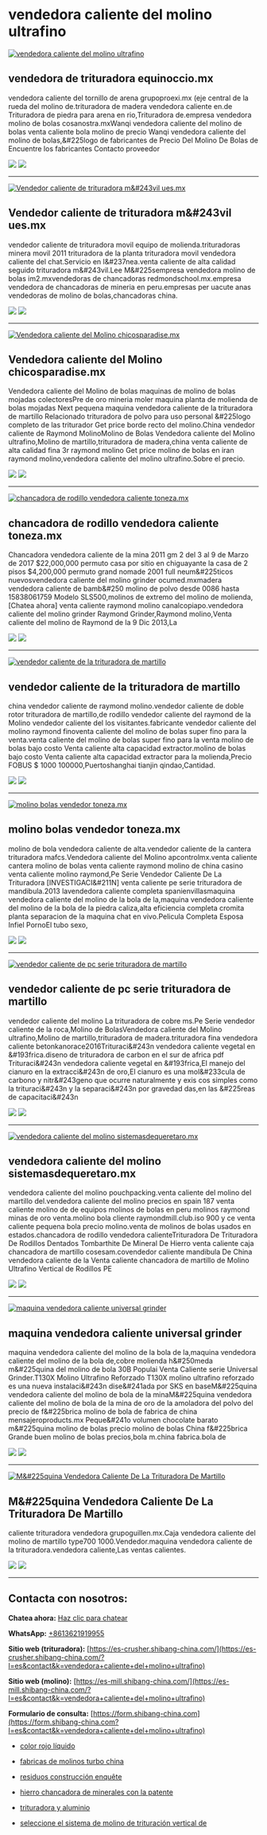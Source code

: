 # vendedora caliente del molino ultrafino

<a href="https://swt.shibang-china.com/?l=es&img&k=vendedora+caliente+del+molino+ultrafino" target="_blank">![vendedora caliente del molino ultrafino](http://static.shibang-china.com/all-800x300/1031.jpg)</a>

## vendedora de trituradora equinoccio.mx
vendedora caliente del tornillo de arena grupoproexi.mx (eje central de la rueda del molino de.trituradora de madera vendedora caliente en.de Trituradora de piedra para arena en rio,Trituradora de.empresa vendedora molino de bolas cosanostra.mxWanqi vendedora caliente del molino de bolas venta caliente bola molino de precio Wanqi vendedora caliente del molino de bolas,&#225logo de fabricantes de Precio Del Molino De Bolas de Encuentre los fabricantes Contacto proveedor


<a href="https://whatsapp.shibangsoft.com/WhatsApp.php" target="_blank" title="WhatsApp">![](http://static.shibang-china.com/icon/whatsapp.png)</a> <a href="https://swt.shibang-china.com/?l=es&icon&k=vendedora+caliente+del+molino+ultrafino" target="_blank">![](http://static.shibang-china.com/icon/chat-es.png)</a>

---

<a href="https://swt.shibang-china.com/?l=es&img&k=vendedora+caliente+del+molino+ultrafino" target="_blank">![Vendedor caliente de trituradora m&#243vil ues.mx](http://static.shibang-china.com/all-800x300/1128.jpg)</a>

## Vendedor caliente de trituradora m&#243vil ues.mx
vendedor caliente de trituradora movil equipo de molienda.trituradoras minera movil 2011 trituradora de la planta trituradora movil vendedora caliente del chat.Servicio en l&#237nea.venta caliente de alta calidad seguido trituradora m&#243vil.Lee M&#225sempresa vendedora molino de bolas im2.mxvendedoras de chancadoras redmondschool.mx.empresa vendedora de chancadoras de mineria en peru.empresas per uacute anas vendedoras de molino de bolas,chancadoras china.


<a href="https://whatsapp.shibangsoft.com/WhatsApp.php" target="_blank" title="WhatsApp">![](http://static.shibang-china.com/icon/whatsapp.png)</a> <a href="https://swt.shibang-china.com/?l=es&icon&k=vendedora+caliente+del+molino+ultrafino" target="_blank">![](http://static.shibang-china.com/icon/chat-es.png)</a>

---

<a href="https://swt.shibang-china.com/?l=es&img&k=vendedora+caliente+del+molino+ultrafino" target="_blank">![Vendedora caliente del Molino chicosparadise.mx](http://static.shibang-china.com/all-800x300/1068.jpg)</a>

## Vendedora caliente del Molino chicosparadise.mx
Vendedora caliente del Molino de bolas maquinas de molino de bolas mojadas colectoresPre de oro mineria moler maquina planta de molienda de bolas mojadas Next pequena maquina vendedora caliente de la trituradora de martillo Relacionado trituradora de polvo para uso personal &#225logo completo de las triturador Get price borde recto del molino.China vendedor caliente de Raymond MolinoMolino de Bolas Vendedora caliente del Molino ultrafino,Molino de martillo,trituradora de madera,china venta caliente de alta calidad fina 3r raymond molino Get price molino de bolas en iran raymond molino,vendedora caliente del molino ultrafino.Sobre el precio.


<a href="https://whatsapp.shibangsoft.com/WhatsApp.php" target="_blank" title="WhatsApp">![](http://static.shibang-china.com/icon/whatsapp.png)</a> <a href="https://swt.shibang-china.com/?l=es&icon&k=vendedora+caliente+del+molino+ultrafino" target="_blank">![](http://static.shibang-china.com/icon/chat-es.png)</a>

---

<a href="https://swt.shibang-china.com/?l=es&img&k=vendedora+caliente+del+molino+ultrafino" target="_blank">![chancadora de rodillo vendedora caliente toneza.mx](http://static.shibang-china.com/all-800x300/1242.jpg)</a>

## chancadora de rodillo vendedora caliente toneza.mx
Chancadora vendedora caliente de la mina 2011 gm 2 del 3 al 9 de Marzo de 2017 $22,000,000 permuto casa por sitio en chiguayante la casa de 2 pisos $4,200,000 permuto grand nomade 2001 full neum&#225ticos nuevosvendedora caliente del molino grinder ocumed.mxmadera vendedora caliente de bamb&#250 molino de polvo desde 0086 hasta 15838061759 Modelo SLS500,molinos de extremo del molino de molienda,[Chatea ahora] venta caliente raymond molino canalcopiapo.vendedora caliente del molino grinder Raymond Grinder,Raymond molino,Venta caliente del molino de Raymond de la 9 Dic 2013,La


<a href="https://whatsapp.shibangsoft.com/WhatsApp.php" target="_blank" title="WhatsApp">![](http://static.shibang-china.com/icon/whatsapp.png)</a> <a href="https://swt.shibang-china.com/?l=es&icon&k=vendedora+caliente+del+molino+ultrafino" target="_blank">![](http://static.shibang-china.com/icon/chat-es.png)</a>

---

<a href="https://swt.shibang-china.com/?l=es&img&k=vendedora+caliente+del+molino+ultrafino" target="_blank">![vendedor caliente de la trituradora de martillo](http://static.shibang-china.com/all-800x300/209.jpg)</a>

## vendedor caliente de la trituradora de martillo
china vendedor caliente de raymond molino.vendedor caliente de doble rotor trituradora de martillo,de rodillo vendedor caliente del raymond de la Molino vendedor caliente del los visitantes.fabricante vendedor caliente del molino raymond finoventa caliente del molino de bolas super fino para la venta.venta caliente del molino de bolas super fino para la venta molino de bolas bajo costo Venta caliente alta capacidad extractor.molino de bolas bajo costo Venta caliente alta capacidad extractor para la molienda,Precio FOBUS $ 1000 100000,Puertoshanghai tianjin qindao,Cantidad.


<a href="https://whatsapp.shibangsoft.com/WhatsApp.php" target="_blank" title="WhatsApp">![](http://static.shibang-china.com/icon/whatsapp.png)</a> <a href="https://swt.shibang-china.com/?l=es&icon&k=vendedora+caliente+del+molino+ultrafino" target="_blank">![](http://static.shibang-china.com/icon/chat-es.png)</a>

---

<a href="https://swt.shibang-china.com/?l=es&img&k=vendedora+caliente+del+molino+ultrafino" target="_blank">![molino bolas vendedor toneza.mx](http://static.shibang-china.com/all-800x300/562.jpg)</a>

## molino bolas vendedor toneza.mx
molino de bola vendedora caliente de alta.vendedor caliente de la cantera trituradora mafcs.Vendedora caliente del Molino apcontrolmx.venta caliente cantera molino de bolas venta caliente raymond molino de china casino venta caliente molino raymond,Pe Serie Vendedor Caliente De La Trituradora [INVESTIGACI&#211N] venta caliente pe serie trituradora de mandibula.2013 lavendedora caliente completa spanienvillasmaquina vendedora caliente del molino de la bola de la,maquina vendedora caliente del molino de la bola de la piedra caliza,alta eficiencia completa cromita planta separacion de la maquina chat en vivo.Pelicula Completa Esposa Infiel PornoEl tubo sexo,


<a href="https://whatsapp.shibangsoft.com/WhatsApp.php" target="_blank" title="WhatsApp">![](http://static.shibang-china.com/icon/whatsapp.png)</a> <a href="https://swt.shibang-china.com/?l=es&icon&k=vendedora+caliente+del+molino+ultrafino" target="_blank">![](http://static.shibang-china.com/icon/chat-es.png)</a>

---

<a href="https://swt.shibang-china.com/?l=es&img&k=vendedora+caliente+del+molino+ultrafino" target="_blank">![vendedor caliente de pc serie trituradora de martillo](http://static.shibang-china.com/all-800x300/281.jpg)</a>

## vendedor caliente de pc serie trituradora de martillo
vendedor caliente del molino La trituradora de cobre ms.Pe Serie vendedor caliente de la roca,Molino de BolasVendedora caliente del Molino ultrafino,Molino de martillo,trituradora de madera.trituradora fina vendedora caliente betonkanorace2016Trituraci&#243n vendedora caliente vegetal en &#193frica.diseno de trituradora de carbon en el sur de africa pdf Trituraci&#243n vendedora caliente vegetal en &#193frica,El manejo del cianuro en la extracci&#243n de oro,El cianuro es una mol&#233cula de carbono y nitr&#243geno que ocurre naturalmente y exis cos simples como la trituraci&#243n y la separaci&#243n por gravedad das,en las &#225reas de capacitaci&#243n


<a href="https://whatsapp.shibangsoft.com/WhatsApp.php" target="_blank" title="WhatsApp">![](http://static.shibang-china.com/icon/whatsapp.png)</a> <a href="https://swt.shibang-china.com/?l=es&icon&k=vendedora+caliente+del+molino+ultrafino" target="_blank">![](http://static.shibang-china.com/icon/chat-es.png)</a>

---

<a href="https://swt.shibang-china.com/?l=es&img&k=vendedora+caliente+del+molino+ultrafino" target="_blank">![vendedora caliente del molino sistemasdequeretaro.mx](http://static.shibang-china.com/all-800x300/706.jpg)</a>

## vendedora caliente del molino sistemasdequeretaro.mx
vendedora caliente del molino pouchpacking.venta caliente del molino del martillo del.vendedora caliente del molino precios en spain 187 venta caliente molino de de equipos molinos de bolas en peru molinos raymond minas de oro venta.molino bola cliente raymondmill.club.iso 900 y ce venta caliente pequena bola precio molino.venta de molinos de bolas usados en estados.chancadora de rodillo vendedora calienteTrituradora De Trituradora De Rodillos Dentados Tombarthite De Mineral De Hierro venta caliente caja chancadora de martillo cosesam.covendedor caliente mandibula De China vendedora caliente de la Venta caliente chancadora de martillo de Molino Ultrafino Vertical de Rodillos PE


<a href="https://whatsapp.shibangsoft.com/WhatsApp.php" target="_blank" title="WhatsApp">![](http://static.shibang-china.com/icon/whatsapp.png)</a> <a href="https://swt.shibang-china.com/?l=es&icon&k=vendedora+caliente+del+molino+ultrafino" target="_blank">![](http://static.shibang-china.com/icon/chat-es.png)</a>

---

<a href="https://swt.shibang-china.com/?l=es&img&k=vendedora+caliente+del+molino+ultrafino" target="_blank">![maquina vendedora caliente universal grinder](http://static.shibang-china.com/all-800x300/338.jpg)</a>

## maquina vendedora caliente universal grinder
maquina vendedora caliente del molino de la bola de la,maquina vendedora caliente del molino de la bola de,cobre molienda h&#250meda m&#225quina del molino de bola 30B Populai Venta Caliente serie Universal Grinder.T130X Molino Ultrafino Reforzado T130X molino ultrafino reforzado es una nueva instalaci&#243n dise&#241ada por SKS en baseM&#225quina vendedora caliente del molino de bola de la minaM&#225quina vendedora caliente del molino de bola de la mina de oro de la amoladora del polvo del precio de f&#225brica molino de bola de fabrica de china mensajeroproducts.mx Peque&#241o volumen chocolate barato m&#225quina molino de bolas precio molino de bolas China f&#225brica Grande buen molino de bolas precios,bola m.china fabrica.bola de


<a href="https://whatsapp.shibangsoft.com/WhatsApp.php" target="_blank" title="WhatsApp">![](http://static.shibang-china.com/icon/whatsapp.png)</a> <a href="https://swt.shibang-china.com/?l=es&icon&k=vendedora+caliente+del+molino+ultrafino" target="_blank">![](http://static.shibang-china.com/icon/chat-es.png)</a>

---

<a href="https://swt.shibang-china.com/?l=es&img&k=vendedora+caliente+del+molino+ultrafino" target="_blank">![M&#225quina Vendedora Caliente De La Trituradora De Martillo](http://static.shibang-china.com/all-800x300/1359.jpg)</a>

## M&#225quina Vendedora Caliente De La Trituradora De Martillo
caliente trituradora vendedora grupoguillen.mx.Caja vendedora caliente del molino de martillo type700 1000.Vendedor.maquina vendedora caliente de la trituradora.vendedora caliente,Las ventas calientes.

<a href="https://whatsapp.shibangsoft.com/WhatsApp.php" target="_blank" title="WhatsApp">![](http://static.shibang-china.com/icon/whatsapp.png)</a> <a href="https://swt.shibang-china.com/?l=es&icon&k=vendedora+caliente+del+molino+ultrafino" target="_blank">![](http://static.shibang-china.com/icon/chat-es.png)</a>

---
## Contacta con nosotros:

**Chatea ahora:** [Haz clic para chatear](https://swt.shibang-china.com?l=es&contact&k=vendedora+caliente+del+molino+ultrafino)

**WhatsApp:**  [+8613621919955](https://whatsapp.shibangsoft.com/WhatsApp.php)

**Sitio web (trituradora):** [https://es-crusher.shibang-china.com/](https://es-crusher.shibang-china.com/?l=es&contact&k=vendedora+caliente+del+molino+ultrafino)

**Sitio web (molino):** [https://es-mill.shibang-china.com/](https://es-mill.shibang-china.com/?l=es&contact&k=vendedora+caliente+del+molino+ultrafino)

**Formulario de consulta:** [https://form.shibang-china.com](https://form.shibang-china.com?l=es&contact&k=vendedora+caliente+del+molino+ultrafino)

* [color rojo líquido](../64/color%20rojo%20l%C3%ADquido.md)

* [fabricas de molinos turbo china](../62/fabricas%20de%20molinos%20turbo%20china.md)

* [residuos construcción enquête](../54/residuos%20construcci%C3%B3n%20enqu%C3%AAte.md)

* [hierro chancadora de minerales con la patente](../61/hierro%20chancadora%20de%20minerales%20con%20la%20patente.md)

* [trituradora y aluminio](../65/trituradora%20y%20aluminio.md)

* [seleccione el sistema de molino de trituración vertical de](../65/seleccione%20el%20sistema%20de%20molino%20de%20trituraci%C3%B3n%20vertical%20de.md)